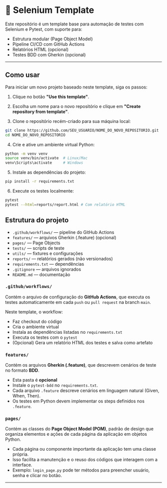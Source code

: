 # 🚀 Selenium Template

Este repositório é um template base para automação de testes com Selenium e Pytest, com suporte para:

- Estrutura modular (Page Object Model)
- Pipeline CI/CD com GitHub Actions
- Relatórios HTML (opcional)
- Testes BDD com Gherkin (opcional)


---

## Como usar

Para iniciar um novo projeto baseado neste template, siga os passos:

1. Clique no botão **"Use this template"**.

2. Escolha um nome para o novo repositório e clique em **"Create repository from template"**.

3. Clone o repositório recém-criado para sua máquina local:
```bash
git clone https://github.com/SEU_USUARIO/NOME_DO_NOVO_REPOSITORIO.git
cd NOME_DO_NOVO_REPOSITORIO
```

4. Crie e ative um ambiente virtual Python:
```bash
python -m venv venv
source venv/bin/activate  # Linux/Mac
venv\Scripts\activate     # Windows
```

5. Instale as dependências do projeto:
```bash
pip install -r requirements.txt
```

6. Execute os testes localmente:
```bash
pytest
pytest --html=reports/report.html # Com relatório HTML
```


## Estrutura do projeto

- `.github/workflows/` — pipeline do GitHub Actions 
- `features/` — arquivos Gherkin (.feature) (opcional)  
- `pages/` — Page Objects  
- `tests/` — scripts de teste  
- `utils/` — fixtures e configurações  
- `reports/` — relatórios gerados (não versionados)  
- `requirements.txt` — dependências  
- `.gitignore` — arquivos ignorados  
- `README.md` — documentação 


### `.github/workflows/`

Contém o arquivo de configuração do **GitHub Actions**, que executa os testes automaticamente em cada `push` ou `pull request` na branch `main`.

Neste template, o workflow:
- Faz checkout do código
- Cria o ambiente virtual
- Instala as dependências listadas no `requirements.txt`
- Executa os testes com o `pytest`
- (Opcional) Gera um relatório HTML dos testes e salva como artefato

### `features/`

Contém os arquivos **Gherkin (.feature)**, que descrevem cenários de teste no formato **BDD**.

- Esta pasta é **opcional**
- Instale o `pytest-bdd` no `requirements.txt`.
- Cada arquivo `.feature` descreve cenários em linguagem natural (Given, When, Then).
- Os testes em Python devem implementar os steps definidos nos `.feature`.

### `pages/`

Contém as classes do **Page Object Model (POM)**, padrão de design que organiza elementos e ações de cada página da aplicação em objetos Python.

- Cada página ou componente importante da aplicação tem uma classe própria.
- Isso facilita a manutenção e o reuso dos códigos que interagem com a interface.
- Exemplo: `login_page.py` pode ter métodos para preencher usuário, senha e clicar no botão.


---